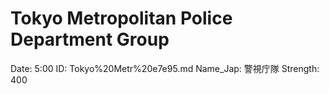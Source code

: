 # Tokyo Metropolitan Police Department Group

Date: 5:00
ID: Tokyo%20Metr%20e7e95.md
Name_Jap: 警視庁隊
Strength: 400